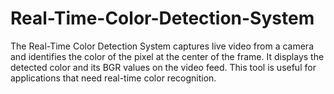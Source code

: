# Real-Time-Color-Detection-System
The Real-Time Color Detection System captures live video from a camera and identifies the color of the pixel at the center of the frame. It displays the detected color and its BGR values on the video feed. This tool is useful for applications that need real-time color recognition.
